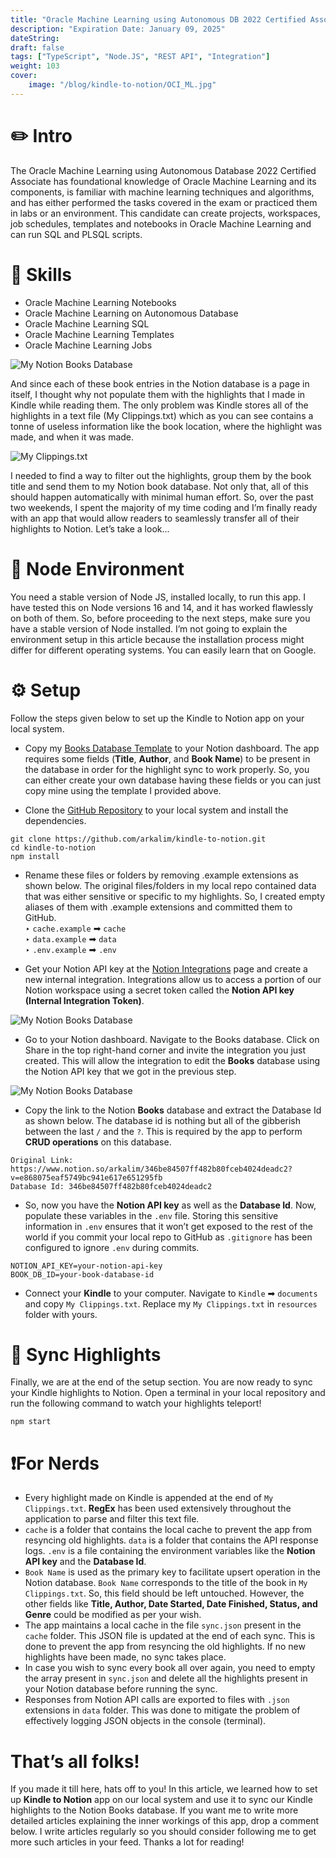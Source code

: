 ```yaml
---
title: "Oracle Machine Learning using Autonomous DB 2022 Certified Associate"
description: "Expiration Date: January 09, 2025"
dateString: 
draft: false
tags: ["TypeScript", "Node.JS", "REST API", "Integration"]
weight: 103
cover:
    image: "/blog/kindle-to-notion/OCI_ML.jpg"
---
```


# ✏️ Intro
The Oracle Machine Learning using Autonomous Database 2022 Certified Associate has foundational knowledge of Oracle Machine Learning and its components, is familiar with machine learning techniques and algorithms, and has either performed the tasks covered in the exam or practiced them in labs or an environment. This candidate can create projects, workspaces, job schedules, templates and notebooks in Oracle Machine Learning and can run SQL and PLSQL scripts.

# 🤖 Skills
- Oracle Machine Learning Notebooks
- Oracle Machine Learning on Autonomous Database
- Oracle Machine Learning SQL
- Oracle Machine Learning Templates
- Oracle Machine Learning Jobs


![My Notion Books Database](/blog/kindle-to-notion/img1.jpg)

And since each of these book entries in the Notion database is a page in itself, I thought why not populate them with the highlights that I made in Kindle while reading them. The only problem was Kindle stores all of the highlights in a text file (My Clippings.txt) which as you can see contains a tonne of useless information like the book location, where the highlight was made, and when it was made.

![My Clippings.txt](/blog/kindle-to-notion/img2.jpg)

I needed to find a way to filter out the highlights, group them by the book title and send them to my Notion book database. Not only that, all of this should happen automatically with minimal human effort. So, over the past two weekends, I spent the majority of my time coding and I’m finally ready with an app that would allow readers to seamlessly transfer all of their highlights to Notion. Let’s take a look...

# 🤖 Node Environment
You need a stable version of Node JS, installed locally, to run this app. I have tested this on Node versions 16 and 14, and it has worked flawlessly on both of them. So, before proceeding to the next steps, make sure you have a stable version of Node installed. I’m not going to explain the environment setup in this article because the installation process might differ for different operating systems. You can easily learn that on Google.

# ⚙️ Setup
Follow the steps given below to set up the Kindle to Notion app on your local system.

- Copy my [Books Database Template](https://arkalim.notion.site/346be84507ff482b80fceb4024deadc2?v=e868075eaf5749bc941e617e651295fb) to your Notion dashboard. The app requires some fields (**Title**, **Author**, and **Book Name**) to be present in the database in order for the highlight sync to work properly. So, you can either create your own database having these fields or you can just copy mine using the template I provided above.

- Clone the [GitHub Repository](https://github.com/arkalim/kindle-to-notion) to your local system and install the dependencies.
```
git clone https://github.com/arkalim/kindle-to-notion.git
cd kindle-to-notion
npm install
```

- Rename these files or folders by removing .example extensions as shown below. The original files/folders in my local repo contained data that was either sensitive or specific to my highlights. So, I created empty aliases of them with .example extensions and committed them to GitHub.<br>
‣ `cache.example` ➡ `cache`<br>
‣ `data.example` ➡ `data`<br>
‣ `.env.example` ➡ `.env`<br>

- Get your Notion API key at the [Notion Integrations](https://www.notion.so/my-integrations) page and create a new internal integration. Integrations allow us to access a portion of our Notion workspace using a secret token called the **Notion API key (Internal Integration Token)**.

![My Notion Books Database](/blog/kindle-to-notion/img3.jpg)

- Go to your Notion dashboard. Navigate to the Books database. Click on Share in the top right-hand corner and invite the integration you just created. This will allow the integration to edit the **Books** database using the Notion API key that we got in the previous step.

![My Notion Books Database](/blog/kindle-to-notion/img4.jpg)

- Copy the link to the Notion **Books** database and extract the Database Id as shown below. The database id is nothing but all of the gibberish between the last `/` and the `?`. This is required by the app to perform **CRUD operations** on this database.
```
Original Link: https://www.notion.so/arkalim/346be84507ff482b80fceb4024deadc2?v=e868075eaf5749bc941e617e651295fb
Database Id: 346be84507ff482b80fceb4024deadc2
```

- So, now you have the **Notion API key** as well as the **Database Id**. Now, populate these variables in the `.env` file. Storing this sensitive information in `.env` ensures that it won’t get exposed to the rest of the world if you commit your local repo to GitHub as `.gitignore` has been configured to ignore `.env` during commits.
```
NOTION_API_KEY=your-notion-api-key
BOOK_DB_ID=your-book-database-id
```

- Connect your **Kindle** to your computer. Navigate to `Kindle` ➡ `documents` and copy `My Clippings.txt`. Replace my `My Clippings.txt` in `resources` folder with yours.

# 🔁 Sync Highlights
Finally, we are at the end of the setup section. You are now ready to sync your Kindle highlights to Notion. Open a terminal in your local repository and run the following command to watch your highlights teleport!
```
npm start
```

# ❗️For Nerds
- Every highlight made on Kindle is appended at the end of `My Clippings.txt`. **RegEx** has been used extensively throughout the application to parse and filter this text file.
- `cache` is a folder that contains the local cache to prevent the app from resyncing old highlights. `data` is a folder that contains the API response logs. `.env` is a file containing the environment variables like the **Notion API key** and the **Database Id**.
- `Book Name` is used as the primary key to facilitate upsert operation in the Notion database. `Book Name` corresponds to the title of the book in `My Clippings.txt`. So, this field should be left untouched. However, the other fields like **Title, Author, Date Started, Date Finished, Status, and Genre** could be modified as per your wish.
- The app maintains a local cache in the file `sync.json` present in the `cache` folder. This JSON file is updated at the end of each sync. This is done to prevent the app from resyncing the old highlights. If no new highlights have been made, no sync takes place.
- In case you wish to sync every book all over again, you need to empty the array present in `sync.json` and delete all the highlights present in your Notion database before running the sync.
- Responses from Notion API calls are exported to files with `.json` extensions in `data` folder. This was done to mitigate the problem of effectively logging JSON objects in the console (terminal).

# That’s all folks!
If you made it till here, hats off to you! In this article, we learned how to set up **Kindle to Notion** app on our local system and use it to sync our Kindle highlights to the Notion Books database. If you want me to write more detailed articles explaining the inner workings of this app, drop a comment below. I write articles regularly so you should consider following me to get more such articles in your feed. Thanks a lot for reading!